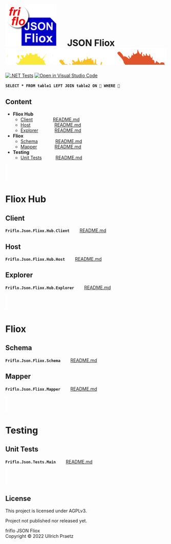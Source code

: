 

# ![logo](docs/images/Json-Fliox.svg)     **JSON Fliox**      ![SPLASH](docs/images/paint-splatter.svg)

[![.NET Tests](https://github.com/friflo/Friflo.Json.Fliox/workflows/.NET/badge.svg)](https://github.com/friflo/Friflo.Json.Fliox/actions)
[![Open in Visual Studio Code](https://open.vscode.dev/badges/open-in-vscode.svg)](https://open.vscode.dev/friflo/Friflo.Json.Fliox)


__`SELECT * FROM table1 LEFT JOIN table2 ON 💩 WHERE 💩`__


## Content
- **Fliox Hub**
    - [Client](#client)                [README.md](Json/Fliox.Hub/Client/)
    - [Host](#host)                   [README.md](Json/Fliox.Hub/Host/)
    - [Explorer](#explorer)             [README.md](Json/Fliox.Hub.Explorer/)
- **Fliox**
    - [Schema](#schema)              [README.md](Json/Fliox/Schema/)
    - [Mapper](#mapper)              [README.md](Json/Fliox/Mapper/)
- **Testing**
    - [Unit Tests](#unit-tests)           [README.md](Json.Tests/)




![section](docs/images/new-section.png)

# **Fliox Hub**

## **Client**
**`Friflo.Json.Fliox.Hub.Client`**        [README.md](Json/Fliox.Hub/Client/)


## **Host**
**`Friflo.Json.Fliox.Hub.Host`**        [README.md](Json/Fliox.Hub/Host/)


## **Explorer**
**`Friflo.Json.Fliox.Hub.Explorer`**        [README.md](Json/Fliox.Hub.Explorer/)




![section](docs/images/new-section.png)

# **Fliox**

## **Schema**
**`Friflo.Json.Fliox.Schema`**        [README.md](Json/Fliox/Schema/)


## **Mapper**
**`Friflo.Json.Fliox.Mapper`**        [README.md](Json/Fliox/Mapper/)




![section](docs/images/new-section.png)

# **Testing**

## **Unit Tests**
**`Friflo.Json.Tests.Main`**        [README.md](Json.Tests/)



![section](docs/images/new-section.png)

## License

This project is licensed under AGPLv3.

Project not published nor released yet.

friflo JSON Fliox  
Copyright © 2022 Ullrich Praetz
